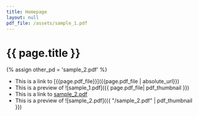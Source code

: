 ```yaml
---
title: Homepage
layout: null
pdf_file: /assets/sample_1.pdf
---
```


# {{ page.title }}

{% assign other_pd = 'sample_2.pdf' %}

- This is a link to [{{page.pdf_file}}]({{page.pdf_file | absolute_url}})
- This is a preview of ![sample_1.pdf]({{ page.pdf_file| pdf_thumbnail }})
- This is a link to [sample_2.pdf](/sample_2.pdf)
- This is a preview of ![sample_2.pdf]({{ "/sample_2.pdf" | pdf_thumbnail }})

